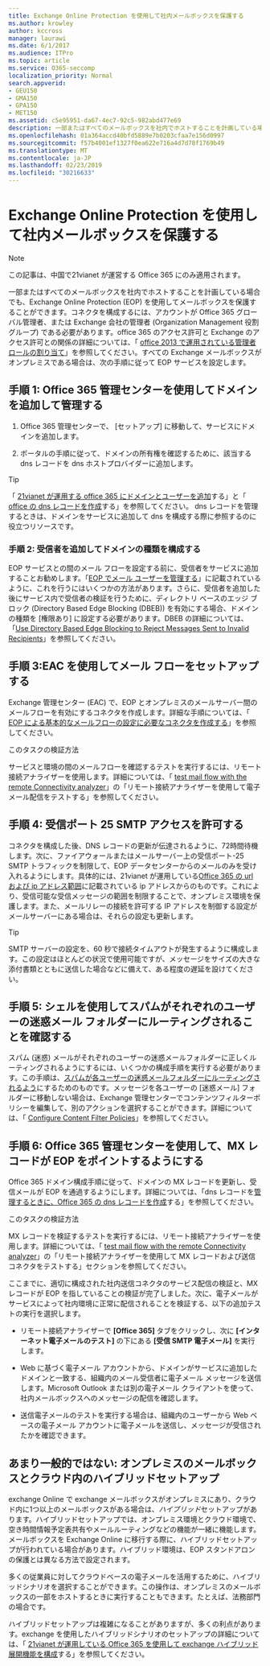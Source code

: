 ```yaml
---
title: Exchange Online Protection を使用して社内メールボックスを保護する
ms.author: krowley
author: kccross
manager: laurawi
ms.date: 6/1/2017
ms.audience: ITPro
ms.topic: article
ms.service: O365-seccomp
localization_priority: Normal
search.appverid:
- GEU150
- GMA150
- GPA150
- MET150
ms.assetid: c5e95951-da67-4ec7-92c5-982abd477e69
description: 一部またはすべてのメールボックスを社内でホストすることを計画している場合でも、Exchange Online Protection (EOP) を使用してメールボックスを保護することができます。コネクタを構成するには、アカウントが Office 365 グローバル管理者、または Exchange 会社の管理者 (Organization Management 役割グループ) である必要があります。office 365 のアクセス許可と Exchange のアクセス許可との関係の詳細については、「office 2013 で運用されている管理者ロールの割り当て」を参照してください。すべての Exchange メールボックスがオンプレミスである場合は、次の手順に従って EOP サービスを設定します。
ms.openlocfilehash: 01a364accd40bfd5889e7b0203cfaa7e156d0997
ms.sourcegitcommit: f57b4001ef1327f0ea622e716a4d7d78f1769b49
ms.translationtype: MT
ms.contentlocale: ja-JP
ms.lasthandoff: 02/23/2019
ms.locfileid: "30216633"
---
```

# <a name="protect-on-premises-mailboxes-with-exchange-online-protection"></a>Exchange Online Protection を使用して社内メールボックスを保護する

> [!NOTE]
> この記事は、中国で21vianet が運営する Office 365 にのみ適用されます。 
  
一部またはすべてのメールボックスを社内でホストすることを計画している場合でも、Exchange Online Protection (EOP) を使用してメールボックスを保護することができます。コネクタを構成するには、アカウントが Office 365 グローバル管理者、または Exchange 会社の管理者 (Organization Management 役割グループ) である必要があります。office 365 のアクセス許可と Exchange のアクセス許可との関係の詳細については、「 [office 2013 で運用されている管理者ロールの割り当て](https://support.office.com/article/d58b8089-cbfd-41ec-b64c-9cfcbef495ac)」を参照してください。すべての Exchange メールボックスがオンプレミスである場合は、次の手順に従って EOP サービスを設定します。 
  
## <a name="step-1-use-the-office-365-admin-center-to-add-and-verify-your-domain"></a>手順 1: Office 365 管理センターを使用してドメインを追加して管理する

1. Office 365 管理センターで、 [セットアップ] に移動して、サービスにドメインを追加します。
    
2.  ポータルの手順に従って、ドメインの所有権を確認するために、該当する dns レコードを dns ホストプロバイダーに追加します。 
    
> [!TIP]
> 「 [21vianet が運用する office 365 にドメインとユーザーを追加](https://support.office.com/article/1cd4839b-d051-46b8-ab9b-bc7752024e78)する」と「 [office の dns レコードを作成](https://support.office.com/article/0669bf14-414d-4f51-8231-6b710ce7980b)する」を参照してください。 dns レコードを管理するときは、ドメインをサービスに追加して dns を構成する際に参照するのに役立つリソースです。 
  
### <a name="step-2-add-recipients-and-configure-the-domain-type"></a>手順 2: 受信者を追加してドメインの種類を構成する

EOP サービスとの間のメール フローを設定する前に、受信者をサービスに追加することお勧めします。「[EOP でメール ユーザーを管理する](https://go.microsoft.com/fwlink/?LinkId=506782)」に記載されているように、これを行うにはいくつかの方法があります。さらに、受信者を追加した後にサービス内で受信者の検証を行うために、ディレクトリ ベースのエッジ ブロック (Directory Based Edge Blocking (DBEB)) を有効にする場合、ドメインの種類を [権限あり] に設定する必要があります。DBEB の詳細については、「[Use Directory Based Edge Blocking to Reject Messages Sent to Invalid Recipients](https://go.microsoft.com/fwlink/?LinkId=506781)」を参照してください。
  
## <a name="step-3-use-the-eac-to-set-up-mail-flow"></a>手順 3:EAC を使用してメール フローをセットアップする

Exchange 管理センター (EAC) で、EOP とオンプレミスのメールサーバー間のメールフローを有効にするコネクタを作成します。詳細な手順については、「 [EOP による基本的なメールフローの設定に必要なコネクタを作成する](https://go.microsoft.com/fwlink/?LinkId=506780)」を参照してください。
  
 このタスクの検証方法 
  
 サービスと環境の間のメールフローを確認するテストを実行するには、リモート接続アナライザーを使用します。詳細については、「 [test mail flow with the remote Connectivity analyzer](https://go.microsoft.com/fwlink/?LinkId=506784)」の「リモート接続アナライザーを使用して電子メール配信をテストする」を参照してください。
  
## <a name="step-4-allow-inbound-port-25-smtp-access"></a>手順 4: 受信ポート 25 SMTP アクセスを許可する

コネクタを構成した後、DNS レコードの更新が伝達されるように、72時間待機します。次に、ファイアウォールまたはメールサーバー上の受信ポート-25 SMTP トラフィックを制限して、EOP データセンターからのメールのみを受け入れるようにします。具体的には、21vianet が運用している[Office 365 の url および ip アドレス範囲](https://support.office.com/article/5c47c07d-f9b6-4b78-a329-bfdc1b6da7a0#__exchange_online_protection)に記載されている ip アドレスからのものです。これにより、受信可能な受信メッセージの範囲を制限することで、オンプレミス環境を保護します。また、メールリレーの接続を許可する IP アドレスを制御する設定がメールサーバーにある場合は、それらの設定も更新します。
  
> [!TIP]
> SMTP サーバーの設定を、60 秒で接続タイムアウトが発生するように構成します。この設定はほとんどの状況で使用可能ですが、メッセージをサイズの大きな添付書類とともに送信した場合などに備えて、ある程度の遅延を設けてください。 
  
## <a name="step-5-use-the-shell-to-ensure-that-spam-is-routed-to-each-users-junk-email-folder"></a>手順 5: シェルを使用してスパムがそれぞれのユーザーの迷惑メール フォルダーにルーティングされることを確認する

スパム (迷惑) メールがそれぞれのユーザーの迷惑メールフォルダーに正しくルーティングされるようにするには、いくつかの構成手順を実行する必要があります。この手順は、[スパムが各ユーザーの迷惑メールフォルダーにルーティングされるよう](https://go.microsoft.com/fwlink/?LinkId=506804)にするためのものです。メッセージを各ユーザーの [迷惑メール] フォルダーに移動しない場合は、Exchange 管理センターでコンテンツフィルターポリシーを編集して、別のアクションを選択することができます。詳細については、「 [Configure Content Filter Policies](https://go.microsoft.com/fwlink/?LinkId=506805)」を参照してください。 
  
## <a name="step-6-use-the-office-365-admin-center-to-point-your-mx-record-to-eop"></a>手順 6: Office 365 管理センターを使用して、MX レコードが EOP をポイントするようにする

Office 365 ドメイン構成手順に従って、ドメインの MX レコードを更新し、受信メールが EOP を通過するようにします。詳細については、「dns レコードを[管理するときに、Office 365 の dns レコードを作成](https://support.office.com/article/0669bf14-414d-4f51-8231-6b710ce7980b)する」を参照してください。
  
このタスクの検証方法
  
 MX レコードを検証するテストを実行するには、リモート接続アナライザーを使用します。詳細については、「 [test mail flow with the remote Connectivity analyzer](https://go.microsoft.com/fwlink/?LinkId=506784)」の「リモート接続アナライザーを使用して MX レコードおよび送信コネクタをテストする」セクションを参照してください。 
  
ここまでに、適切に構成された社内送信コネクタのサービス配信の検証と、MX レコードが EOP を指していることの検証が完了しました。次に、電子メールがサービスによって社内環境に正常に配信されることを検証する、以下の追加テストの実行を選択します。
  
- リモート接続アナライザーで **[Office 365]** タブをクリックし、次に **[インターネット電子メールのテスト]** の下にある **[受信 SMTP 電子メール]** を実行します。
    
- Web に基づく電子メール アカウントから、ドメインがサービスに追加したドメインと一致する、組織内のメール受信者に電子メール メッセージを送信します。Microsoft Outlook または別の電子メール クライアントを使って、社内メールボックスへのメッセージの配信を確認します。
    
- 送信電子メールのテストを実行する場合は、組織内のユーザーから Web ベースの電子メール アカウントに電子メールを送信し、メッセージが受信されたかを確認できます。
    
## <a name="less-common-a-hybrid-setup-with-mailboxes-on-premises-and-in-the-cloud"></a>あまり一般的ではない: オンプレミスのメールボックスとクラウド内のハイブリッドセットアップ

exchange Online で exchange メールボックスがオンプレミスにあり、クラウド内に1つ以上のメールボックスがある場合は、*ハイブリッド*セットアップがあります。ハイブリッドセットアップでは、オンプレミス環境とクラウド環境で、空き時間情報予定表共有やメールルーティングなどの機能が一緒に機能します。メールボックスを Exchange Online に移行する際に、ハイブリッドセットアップが行われている場合があります。ハイブリッド環境は、EOP スタンドアロンの保護とは異なる方法で設定されます。 
  
多くの従業員に対してクラウドベースの電子メールを活用するために、ハイブリッドシナリオを選択することができます。この操作は、オンプレミスのメールボックスの一部をホストするときに実行することもできます。たとえば、法務部門の場合です。 
  
ハイブリッドセットアップは複雑になることがありますが、多くの利点があります。exchange を使用したハイブリッドシナリオのセットアップの詳細については、「 [21vianet が運用している Office 365 を使用して exchange ハイブリッド展開機能を構成](https://support.office.com/article/26e7cc26-c980-4cc5-a082-c333de544b6d)する」を参照してください。
  

